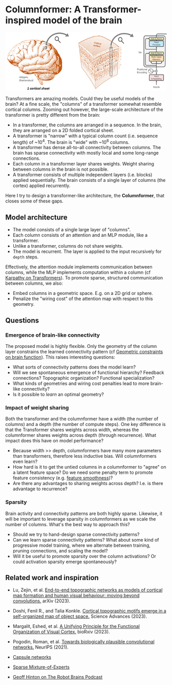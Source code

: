 # Columnformer: A Transformer-inspired model of the brain

![Cortical columns](.github/images/columns.png)

Transformers are amazing models. Could they be useful models of the brain? At a fine scale, the "columns" of a transformer somewhat resemble cortical columns. Zooming out however, the large-scale architecture of the transformer is pretty different from the brain:

- In a transformer, the columns are arranged in a sequence. In the brain, they are arranged on a 2D folded cortical sheet.
- A transformer is "narrow" with a typical column count (i.e. sequence length) of ~10<sup>4</sup>. The brain is "wide" with ~10<sup>6</sup> columns.
- A transformer has dense all-to-all connectivity between columns. The brain has sparse connectivity with mostly local and some long-range connections.
- Each column in a transformer layer shares weights. Weight sharing between columns in the brain is not possible.
- A transformer consists of multiple independent layers (i.e. blocks) applied sequentially. The brain consists of a single layer of columns (the cortex) applied recurrently.

Here I try to design a transformer-like architecture, the **Columnformer**, that closes some of these gaps.

## Model architecture

- The model consists of a single large layer of "columns".
- Each column consists of an attention and an MLP module, like a transformer.
- Unlike a transformer, columns do not share weights.
- The model is recurrent. The layer is applied to the input recursively for `depth` steps.

Effectively, the attention module implements communication between columns, while the MLP implements computation within a column (cf [Karpathy on Transformers](https://youtu.be/XfpMkf4rD6E?si=iT1_bXOyhfb7_tJ8&t=1389)). To promote sparse, structured communication between columns, we also:

- Embed columns in a geometric space. E.g. on a 2D grid or sphere.
- Penalize the "wiring cost" of the attention map with respect to this geometry.

## Questions

### Emergence of brain-like connectivity

The proposed model is highly flexible. Only the geometry of the column layer constrains the learned connectivity pattern (cf [Geometric constraints on brain function](https://www.nature.com/articles/s41586-023-06098-1)). This raises interesting questions:

- What sorts of connectivity patterns does the model learn?
- Will we see spontaneous emergence of functional hierarchy?  Feedback connections? Topographic organization? Functional specialization?
- What kinds of geometries and wiring cost penalties lead to more brain-like connectivity?
- Is it possible to *learn* an optimal geometry?

### Impact of weight sharing

Both the transformer and the columnformer have a width (the number of columns) and a depth (the number of compute steps). One key difference is that the Transformer shares weights across width, whereas the columnformer shares weights across depth (through recurrence). What impact does this have on model performance?

- Because width >> depth, columnformers have many more parameters than transformers, therefore less inductive bias. Will columnformers even learn?
- How hard is it to get the untied columns in a columnformer to "agree" on a latent feature space? Do we need some penalty term to promote feature consistency (e.g. [feature smoothness](https://arxiv.org/abs/2308.09431))?
- Are there any advantages to sharing weights across depth? I.e. is there advantage to recurrence?

### Sparsity

Brain activity and connectivity patterns are both highly sparse. Likewise, it will be important to leverage sparsity in columnformers as we scale the number of columns. What's the best way to approach this?

- Should we try to hand-design sparse connectivity patterns?
- Can we learn sparse connectivity patterns? What about some kind of progressive model training, where we alternate between training, pruning connections, and scaling the model?
- Will it be useful to promote sparsity over the column activations? Or could activation sparsity emerge spontaneously?

## Related work and inspiration

- Lu, Zejin, et al. [End-to-end topographic networks as models of cortical map formation and human visual behaviour: moving beyond convolutions.](https://arxiv.org/abs/2308.09431) arXiv (2023).

- Doshi, Fenil R., and Talia Konkle. [Cortical topographic motifs emerge in a self-organized map of object space.](https://doi.org/10.1126/sciadv.ade8187) Science Advances (2023).

- Margalit, Eshed, et al. [A Unifying Principle for the Functional Organization of Visual Cortex.](https://www.biorxiv.org/content/10.1101/2023.05.18.541361v1) bioRxiv (2023).

- Pogodin, Roman, et al. [Towards biologically plausible convolutional networks.](https://proceedings.neurips.cc/paper/2021/hash/746b02b6680562f44ad7526675bac026-Abstract.html) NeurIPS (2021).

- [Capsule networks](https://proceedings.neurips.cc/paper_files/paper/2017/hash/2cad8fa47bbef282badbb8de5374b894-Abstract.html)

- [Sparse Mixture-of-Experts](https://arxiv.org/abs/1701.06538)

- [Geoff Hinton on The Robot Brains Podcast](https://www.therobotbrains.ai/geoff-hinton-transcript-part-one)

